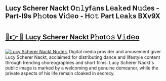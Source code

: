 ## Lucy Scherer Nackt O𝚗𝚕yf𝚊ns L𝚎a𝚔ed N𝚞𝚍es - Part-l9s P𝚑𝚘tos Vi𝚍𝚎o - H𝚘𝚝 Part L𝚎a𝚔s BXv9X

# <h2><a href="http://kf4hzjy.oniu.top/?m=Lucy+Scherer+Nackt">🔗👉 🔴 Lucy Scherer Nackt P𝚑ot𝚘𝚜 V𝚒d𝚎o</a></h2>

[![Lucy Scherer Nackt Nu𝚍e𝚜](https://i.imgur.com/0qMVB7G.gif)](http://kf4hzjy.oniu.top/?m=Lucy+Scherer+Nackt)
Digital media provider and amusement giver Lucy Scherer Nackt, acclaimed for distributing dance and lifestyle content through trending choreographies and short films. Lucy Scherer Nackt's public image is marked by a welcoming and genuine demeanor, while the private aspects of his life remain cloaked in secrecy.  
